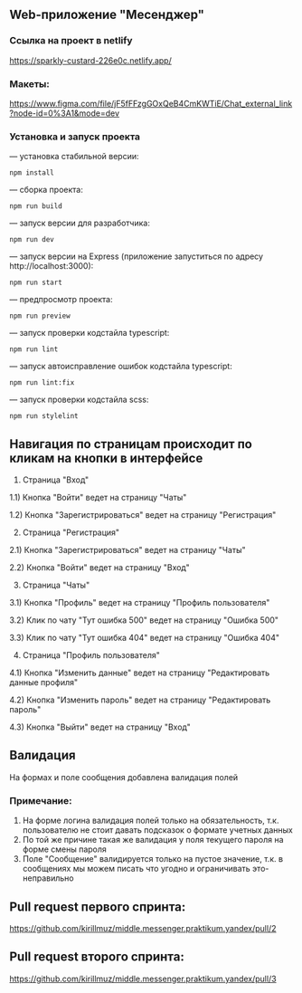 ## Web-приложение "Месенджер"

### Ссылка на проект в netlify
https://sparkly-custard-226e0c.netlify.app/

### Макеты:
https://www.figma.com/file/jF5fFFzgGOxQeB4CmKWTiE/Chat_external_link?node-id=0%3A1&mode=dev

### Установка и запуск проекта
— установка стабильной версии:
```
npm install
```

— сборка проекта:
```
npm run build
```

— запуск версии для разработчика:
```
npm run dev
```

— запуск версии на Express (приложение запуститься по адресу http://localhost:3000):
```
npm run start
```

— предпросмотр проекта:
```
npm run preview
```

— запуск проверки кодстайла typescript:
```
npm run lint
```

— запуск автоисправление ошибок кодстайла typescript:
```
npm run lint:fix
```

— запуск проверки кодстайла scss:
```
npm run stylelint
```

## Навигация по страницам происходит по кликам на кнопки в интерфейсе
1) Страница "Вход"

1.1) Кнопка "Войти" ведет на страницу "Чаты"

1.2) Кнопка "Зарегистрироваться" ведет на страницу "Регистрация"

2) Страница "Регистрация"

2.1) Кнопка "Зарегистрироваться" ведет на страницу "Чаты"

2.2) Кнопка "Войти" ведет на страницу "Вход"

3) Страница "Чаты"

3.1) Кнопка "Профиль" ведет на страницу "Профиль пользователя"

3.2) Клик по чату "Тут ошибка 500" ведет на страницу "Ошибка 500"

3.3) Клик по чату "Тут ошибка 404" ведет на страницу "Ошибка 404"

4) Страница "Профиль пользователя"

4.1) Кнопка "Изменить данные" ведет на страницу "Редактировать данные профиля"

4.2) Кнопка "Изменить пароль" ведет на страницу "Редактировать пароль"

4.3) Кнопка "Выйти" ведет на страницу "Вход"


## Валидация
На формах и поле сообщения добавлена валидация полей
### Примечание: 
1) На форме логина валидация полей только на обязательность, т.к. пользователю не стоит давать подсказок о формате учетных данных
2) По той же причине такая же валидация у поля текущего пароля на форме смены пароля
3) Поле "Сообщение" валидируется только на пустое значение, т.к. в сообщениях мы можем писать что угодно и ограничивать это- неправильно

## Pull request первого спринта:
https://github.com/kirillmuz/middle.messenger.praktikum.yandex/pull/2


## Pull request второго спринта:
https://github.com/kirillmuz/middle.messenger.praktikum.yandex/pull/3
